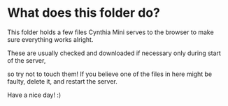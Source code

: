 # What does this folder do?

This folder holds a few files Cynthia Mini serves to the browser to make sure everything works alright.

These are usually checked and downloaded if necessary only during start of the server,
so try not to touch them! If you believe one of the files in here might be faulty, delete it, and restart the server.

Have a nice day! :)